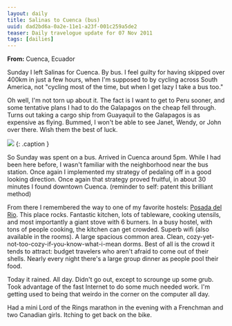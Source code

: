 ```yaml
---
layout: daily
title: Salinas to Cuenca (bus)
uuid: dad2bd6a-0a2e-11e1-a23f-001c259a5de2
teaser: Daily travelogue update for 07 Nov 2011
tags: [dailies]
---
```


**From:** Cuenca, Ecuador

Sunday I left Salinas for Cuenca. By bus. I feel guilty for having skipped over
400km in just a few hours, when I'm supposed to by cycling across South
America, not "cycling most of the time, but when I get lazy I take a bus too."

Oh well, I'm not torn up about it. The fact is I want to get to Peru sooner,
and some tentative plans I had to do the Galapagos on the cheap fell through.
Turns out taking a cargo ship from Guayaquil to the Galapagos is as expensive
as flying. Bummed, I won't be able to see Janet, Wendy, or John over there.
Wish them the best of luck.

[![](http://photos.elusivetruth.net/Ecuador/Ecuador-Cuenca/i-c3xshsH/0/L/6264740255dabef617e9o-M.jpg)](http://photos.elusivetruth.net/Ecuador/Ecuador-Cuenca/25087492_6XqkGp)
{: .caption }

So Sunday was spent on a bus. Arrived in Cuenca around 5pm. While I had been
here before, I wasn't familiar with the neighborhood near the bus station. Once
again I implemented my strategy of pedaling off in a good looking direction.
Once again that strategy proved fruitful, in about 30 minutes I found downtown
Cuenca. (reminder to self: patent this brilliant method)

From there I remembered the way to one of my favorite hostels: <a
href="http://www.hosteltrail.com/posadadelriocuenca/" title="Posada del
Rio">Posada del Rio</a>. This place rocks. Fantastic kitchen, lots of
tableware, cooking utensils, and most importantly a giant stove with 6 burners.
In a busy hostel, with tons of people cooking, the kitchen can get crowded.
Superb wifi (also available in the rooms). A large spacious common area. Clean,
cozy-yet-not-too-cozy-if-you-know-what-i-mean dorms. Best of all is the crowd
it tends to attract: budget travelers who aren't afraid to come out of their
shells. Nearly every night there's a large group dinner as people pool
their food.

Today it rained. All day. Didn't go out, except to scrounge up some grub.
Took advantage of the fast Internet to do some much needed work. I'm getting
used to being that weirdo in the corner on the computer all day.

Had a mini Lord of the Rings marathon in the evening with a Frenchman and two
Canadian girls. Itching to get back on the bike.

